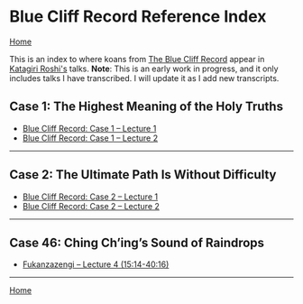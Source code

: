 <a name="0"></a>
# Blue Cliff Record Reference Index

[Home](index.md)

This is an index to where koans from [The Blue Cliff Record](glossary#blue-cliff-record) appear in [Katagiri Roshi's](glossary#katagiri) talks. **Note**: This is an early work in progress, and it only includes talks I have transcribed. I will update it as I add new transcripts.

<a name="case-1"></a>
## Case 1: The Highest Meaning of the Holy Truths

- [Blue Cliff Record: Case 1 – Lecture 1](1979-11-17-BlueCliffRecordCase1Lecture1#0)
- [Blue Cliff Record: Case 1 – Lecture 2](1979-11-18-BlueCliffRecordCase1Lecture2#0)

-------

<a name="case-2"></a>
## Case 2: The Ultimate Path Is Without Difficulty

- [Blue Cliff Record: Case 2 – Lecture 1](1980-01-19-BlueCliffRecordCase2Lecture1#0)
- [Blue Cliff Record: Case 2 – Lecture 2](1979-11-18-BlueCliffRecordCase1Lecture2#0)

-------

<a name="case-46"></a>
## Case 46: Ching Ch’ing’s Sound of Raindrops

- [Fukanzazengi – Lecture 4 (15:14-40:16)](1979-06-12-Fukanzazengi-Lecture4#1514)

-------

[Home](index.md)
